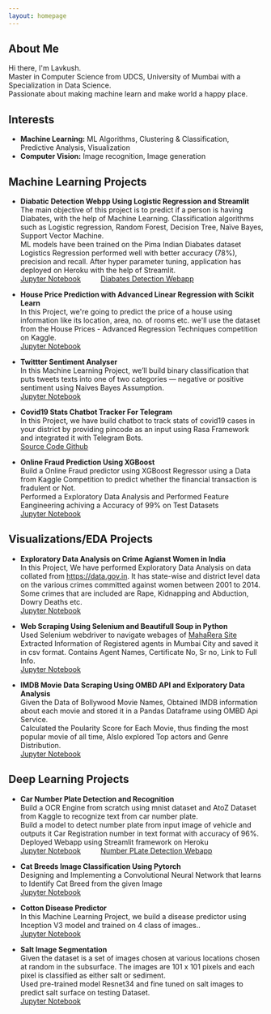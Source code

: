 ```yaml
---
layout: homepage
---
```


## About Me

Hi there, I'm Lavkush.
<br>
Master in Computer Science from UDCS, University of Mumbai with a Specialization in Data Science.
<br>
Passionate about making machine learn and make world a happy place.

## Interests

- **Machine Learning:** ML Algorithms, Clustering & Classification, Predictive Analysis, Visualization
- **Computer Vision:** Image recognition, Image generation


## Machine Learning Projects

- **Diabatic Detection Webpp Using Logistic Regression and Streamlit** 
<br>The main objective of this project is to predict if a person is having Diabates, with the help of Machine Learning. Classification algorithms such as Logistic regression, Random Forest, Decision Tree, Naïve Bayes, Support Vector Machine.
<br>ML models have been trained on the Pima Indian Diabates dataset
<br>Logistics Regression performed well with better accuracy (78%), precision and recall. After hyper parameter tuning, application has deployed on Heroku with the help of Streamlit.
<br>[Jupyter Notebook](https://github.com/llavkush/Diabatic-Detection/blob/Master/Diabates_Prediction_.ipynb)&nbsp;&nbsp;&nbsp;&nbsp;&nbsp;&nbsp;&nbsp;&nbsp;&nbsp;&nbsp;[Diabates Detection Webapp](https://diabates-detection.herokuapp.com/)  

- **House Price Prediction with Advanced Linear Regression with Scikit Learn** 
<br>In this Project, we're going to predict the price of a house using information like its location, area, no. of rooms etc. we'll use the dataset from the House Prices - Advanced Regression Techniques competition on Kaggle.
<br>[Jupyter Notebook](https://github.com/llavkush/HelloWorld/blob/master/House_Price_Prediction_with_advanced_Linear_Regression.ipynb)

- **Twittter Sentiment Analyser** 
<br>In this Machine Learning Project, we’ll build binary classification that puts tweets texts into one of two categories — negative or positive sentiment using Naives Bayes Assumption.
<br>[Jupyter Notebook](https://github.com/llavkush/HelloWorld/blob/master/Twitter_Sentiment_Analyzer%20(1).ipynb)

- **Covid19 Stats Chatbot Tracker For Telegram** 
<br>In this Project, we have build chatbot to track stats of covid19 cases in your district by providing pincode as an input using Rasa Framework and integrated it with Telegram Bots. 
<br>[Source Code Github](https://github.com/llavkush/Data-Science/tree/Master/Rasa%20Chatbot)

- **Online Fraud Prediction Using XGBoost** 
<br>Build a Online Fraud predictor using XGBoost Regressor using a Data from Kaggle Competition to predict whether the financial transaction is fradulent or Not.
<br>Performed a Exploratory Data Analysis and Performed Feature Eangineering achiving a Accuracy of 99% on Test Datasets 
<br>[Jupyter Notebook](https://github.com/llavkush/HelloWorld/blob/master/Online_Fraud_Prediction_Using_XGBoost_.ipynb)


## Visualizations/EDA Projects
- **Exploratory Data Analysis on Crime Agianst Women in India** 
<br>In this Project, We have performed Exploratory Data Analysis on data collated from https://data.gov.in. It has state-wise and district level data on the various crimes committed against women between 2001 to 2014. Some crimes that are included are Rape, Kidnapping and Abduction, Dowry Deaths etc. 
<br>[Jupyter Notebook](https://github.com/llavkush/HelloWorld/blob/master/Exploratory_Data_Analysis_on_Crime_Agianst_Women_in_India.ipynb)

- **Web Scraping Using Selenium and Beautifull Soup in Python** 
<br>Used Selenium webdriver to navigate webages of [MahaRera Site](https://maharerait.mahaonline.gov.in/)
<br>Extracted Information of Registered agents in Mumbai City and saved it in csv format. Contains Agent Names, Certificate No, Sr no, Link to Full Info.
<br>[Jupyter Notebook](https://github.com/llavkush/HelloWorld/blob/master/Maharera_Web_Scraing.ipynb)

- **IMDB Movie Data Scraping Using OMBD API and Exlporatory Data Analysis** 
<br>Given the Data of Bollywood Movie Names, Obtained IMDB information about each movie and stored it in a Pandas Dataframe using OMBD Api Service.
<br>Calculated the Poularity Score for Each Movie, thus finding the most popular movie of all time, Alslo explored Top actors and Genre Distribution.
<br>[Jupyter Notebook](https://github.com/llavkush/HelloWorld/blob/master/IMDB_Analysis%20(1).ipynb)


## Deep Learning Projects

- **Car Number Plate Detection and Recognition** 
<br>Build a OCR Engine from scratch using mnist dataset and AtoZ Dataset from Kaggle to recognize text from car number plate.
<br>Build a model to detect number plate from input image of vehicle and outputs it Car Registration number in text format with accuracy of 96%.
<br>Deployed Webapp using Streamlit framework on Heroku
<br>[Jupyter Notebook](https://github.com/llavkush/Number-Plate-Detection-and-Recognition/blob/Master/Car_Number_Plate_Detection_And_OCR__LavkushGupta.ipynb)&nbsp;&nbsp;&nbsp;&nbsp;&nbsp;&nbsp;&nbsp;&nbsp;&nbsp;&nbsp;[Number PLate Detection Webapp](https://number-pate-recognition.herokuapp.com/)  

- **Cat Breeds Image Classification Using Pytorch** 
<br>Designing and Implementing a Convolutional Neural Network that learns to Identify Cat Breed from the given Image
<br>[Jupyter Notebook](https://github.com/llavkush/HelloWorld/blob/master/Cat_breed_image_classificationmodel.ipynb)

- **Cotton Disease Predictor** 
<br>In this Machine Learning Project, we build a disease predictor using Inception V3 model and trained on 4 class of images..
<br>[Jupyter Notebook](https://github.com/llavkush/HelloWorld/blob/master/Cotton_Disease_Prediction.ipynb)

- **Salt Image Segmentation** 
<br>Given the dataset is a set of images chosen at various locations chosen at random in the subsurface. The images are 101 x 101 pixels and each pixel is classified as either salt or sediment.
<br>Used pre-trained model Resnet34 and fine tuned on salt images to predict salt surface on testing Dataset.
<br>[Jupyter Notebook](https://github.com/llavkush/HelloWorld/blob/master/Salt_Image_Segmentation.ipynb)


